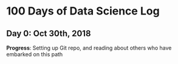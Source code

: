 # 100 Days of Data Science Log

## Day 0: Oct 30th, 2018 

**Progress**: Setting up Git repo, and reading about others who have embarked on this path

